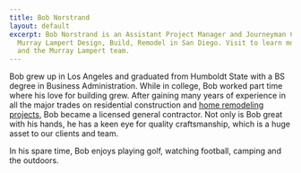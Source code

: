```yaml
---
title: Bob Norstrand
layout: default
excerpt: Bob Norstrand is an Assistant Project Manager and Journeyman Carpenter at
  Murray Lampert Design, Build, Remodel in San Diego. Visit to learn more about Bob
  and the Murray Lampert team.
---
```


Bob grew up in Los Angeles and graduated from Humboldt State with a BS degree in Business Administration. While in college, Bob worked part time where his love for building grew. After gaining many years of experience in all the major trades on residential construction and [home remodeling projects](/san-diego-home-remodel-services), Bob became a licensed general contractor.  Not only is Bob great with his hands, he has a keen eye for quality craftsmanship, which is a huge asset to our clients and team.

In his spare time, Bob enjoys playing golf, watching football, camping and the outdoors.
